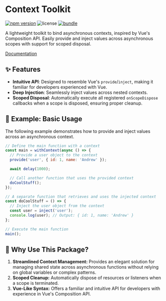 # Context Toolkit

[![npm version][npm-version-src]][npm-version-href]
![license][license-src]
[![bundle][bundle-src]][bundle-href]

A lightweight toolkit to bind asynchronous contexts, inspired by Vue's Composition API. Easily provide and inject values across asynchronous scopes with support for scoped disposal.

[Documentation](https://men232.github.io/toolkit/reference/@andrew_l/context/)

<!-- install placeholder -->

## ✨ Features

- **Intuitive API**: Designed to resemble Vue's `provide`/`inject`, making it familiar for developers experienced with Vue.
- **Deep Injection**: Seamlessly inject values across nested contexts.
- **Scoped Disposal**: Automatically execute all registered `onScopeDispose` callbacks when a scope is disposed, ensuring proper cleanup.

## 🚀 Example: Basic Usage

The following example demonstrates how to provide and inject values across an asynchronous context.

```js
// Define the main function with a context
const main = withContext(async () => {
  // Provide a user object to the context
  provide('user', { id: 1, name: 'Andrew' });

  await delay(1000);

  // Call another function that uses the provided context
  doCoolStuff();
});

// A separate function that retrieves and uses the injected context
const doCoolStuff = () => {
  // Inject the user object from the context
  const user = inject('user');
  console.log(user); // Output: { id: 1, name: 'Andrew' }
};

// Execute the main function
main();
```

## 🤔 Why Use This Package?

1. **Streamlined Context Management:** Provides an elegant solution for managing shared state across asynchronous functions without relying on global variables or complex patterns.
2. **Scoped Cleanup:** Automatically dispose of resources or listeners when a scope is terminated.
3. **Vue-Like Syntax:** Offers a familiar and intuitive API for developers with experience in Vue's Composition API.

<!-- Badges -->

[npm-version-src]: https://img.shields.io/npm/v/@andrew_l/context?style=flat
[npm-version-href]: https://npmjs.com/package/@andrew_l/context
[bundle-src]: https://img.shields.io/bundlephobia/min/@andrew_l/context?style=flat
[bundle-href]: https://bundlephobia.com/result?p=@andrew_l/context
[license-src]: https://img.shields.io/npm/l/@andrew_l/context?style=flat
